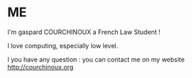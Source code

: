 # ME 


I'm gaspard COURCHINOUX a French Law Student ! 


I love computing, especially low level. 


I you have any question : you can contact me on my website http://courchinoux.org
